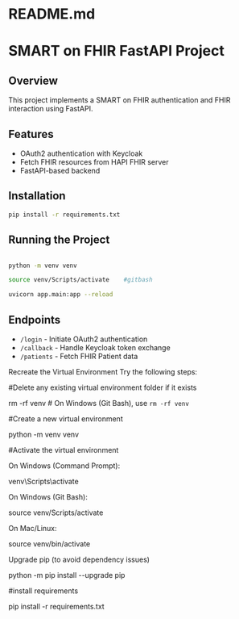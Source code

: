 # README.md
# SMART on FHIR FastAPI Project

## Overview
This project implements a SMART on FHIR authentication and FHIR interaction using FastAPI.

## Features
- OAuth2 authentication with Keycloak
- Fetch FHIR resources from HAPI FHIR server
- FastAPI-based backend

## Installation
```sh
pip install -r requirements.txt
```

## Running the Project
```sh

python -m venv venv

source venv/Scripts/activate    #gitbash

uvicorn app.main:app --reload
```

## Endpoints
- `/login` - Initiate OAuth2 authentication
- `/callback` - Handle Keycloak token exchange
- `/patients` - Fetch FHIR Patient data



Recreate the Virtual Environment
Try the following steps:

#Delete any existing virtual environment folder if it exists


rm -rf venv  # On Windows (Git Bash), use `rm -rf venv`


#Create a new virtual environment

python -m venv venv


#Activate the virtual environment

On Windows (Command Prompt):

venv\Scripts\activate

On Windows (Git Bash):

source venv/Scripts/activate


On Mac/Linux:

source venv/bin/activate


Upgrade pip (to avoid dependency issues)

python -m pip install --upgrade pip

#install requirements

pip install -r requirements.txt
